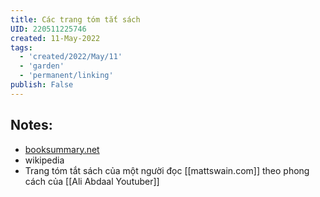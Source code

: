```yaml
---
title: Các trang tóm tắt sách
UID: 220511225746
created: 11-May-2022
tags:
  - 'created/2022/May/11'
  - 'garden'
  - 'permanent/linking'
publish: False
---
```

## Notes:
- [booksummary.net](https://www.booksummary.net/)
- wikipedia
- Trang tóm tắt sách của một người đọc [[mattswain.com]] theo phong cách của [[Ali Abdaal Youtuber]]

